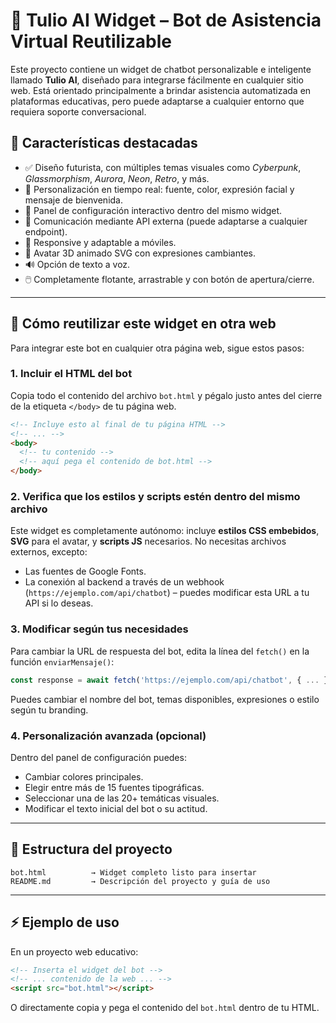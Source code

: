  
 # 🧠 Tulio AI Widget – Bot de Asistencia Virtual Reutilizable

Este proyecto contiene un widget de chatbot personalizable e inteligente llamado **Tulio AI**, diseñado para integrarse fácilmente en cualquier sitio web. Está orientado principalmente a brindar asistencia automatizada en plataformas educativas, pero puede adaptarse a cualquier entorno que requiera soporte conversacional.

## 🎯 Características destacadas

- ✅ Diseño futurista, con múltiples temas visuales como *Cyberpunk*, *Glassmorphism*, *Aurora*, *Neon*, *Retro*, y más.
- 🎨 Personalización en tiempo real: fuente, color, expresión facial y mensaje de bienvenida.
- 🧩 Panel de configuración interactivo dentro del mismo widget.
- 💬 Comunicación mediante API externa (puede adaptarse a cualquier endpoint).
- 📱 Responsive y adaptable a móviles.
- 🧠 Avatar 3D animado SVG con expresiones cambiantes.
- 🔊 Opción de texto a voz.
- 🖱️ Completamente flotante, arrastrable y con botón de apertura/cierre.

---

## 🔄 Cómo reutilizar este widget en otra web

Para integrar este bot en cualquier otra página web, sigue estos pasos:

### 1. Incluir el HTML del bot

Copia todo el contenido del archivo `bot.html` y pégalo justo antes del cierre de la etiqueta `</body>` de tu página web.

```html
<!-- Incluye esto al final de tu página HTML -->
<!-- ... -->
<body>
  <!-- tu contenido -->
  <!-- aquí pega el contenido de bot.html -->
</body>
```

### 2. Verifica que los estilos y scripts estén dentro del mismo archivo

Este widget es completamente autónomo: incluye **estilos CSS embebidos**, **SVG** para el avatar, y **scripts JS** necesarios. No necesitas archivos externos, excepto:

- Las fuentes de Google Fonts.
- La conexión al backend a través de un webhook (`https://ejemplo.com/api/chatbot`) – puedes modificar esta URL a tu API si lo deseas.

### 3. Modificar según tus necesidades

Para cambiar la URL de respuesta del bot, edita la línea del `fetch()` en la función `enviarMensaje()`:

```js
const response = await fetch('https://ejemplo.com/api/chatbot', { ... });
```

Puedes cambiar el nombre del bot, temas disponibles, expresiones o estilo según tu branding.

### 4. Personalización avanzada (opcional)

Dentro del panel de configuración puedes:

- Cambiar colores principales.
- Elegir entre más de 15 fuentes tipográficas.
- Seleccionar una de las 20+ temáticas visuales.
- Modificar el texto inicial del bot o su actitud.

---

## 📁 Estructura del proyecto

```
bot.html          → Widget completo listo para insertar
README.md         → Descripción del proyecto y guía de uso
```

---

## ⚡ Ejemplo de uso

En un proyecto web educativo:

```html
<!-- Inserta el widget del bot -->
<!-- ... contenido de la web ... -->
<script src="bot.html"></script>
```

O directamente copia y pega el contenido del `bot.html` dentro de tu HTML.
